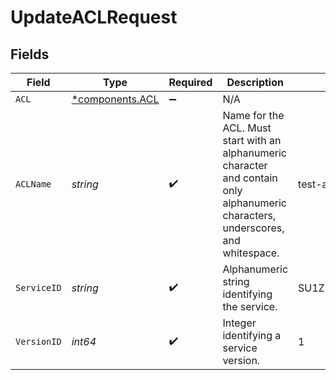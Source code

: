 # UpdateACLRequest


## Fields

| Field                                                                                                                              | Type                                                                                                                               | Required                                                                                                                           | Description                                                                                                                        | Example                                                                                                                            |
| ---------------------------------------------------------------------------------------------------------------------------------- | ---------------------------------------------------------------------------------------------------------------------------------- | ---------------------------------------------------------------------------------------------------------------------------------- | ---------------------------------------------------------------------------------------------------------------------------------- | ---------------------------------------------------------------------------------------------------------------------------------- |
| `ACL`                                                                                                                              | [*components.ACL](../../models/components/acl.md)                                                                                  | :heavy_minus_sign:                                                                                                                 | N/A                                                                                                                                |                                                                                                                                    |
| `ACLName`                                                                                                                          | *string*                                                                                                                           | :heavy_check_mark:                                                                                                                 | Name for the ACL. Must start with an alphanumeric character and contain only alphanumeric characters, underscores, and whitespace. | test-acl                                                                                                                           |
| `ServiceID`                                                                                                                        | *string*                                                                                                                           | :heavy_check_mark:                                                                                                                 | Alphanumeric string identifying the service.                                                                                       | SU1Z0isxPaozGVKXdv0eY                                                                                                              |
| `VersionID`                                                                                                                        | *int64*                                                                                                                            | :heavy_check_mark:                                                                                                                 | Integer identifying a service version.                                                                                             | 1                                                                                                                                  |